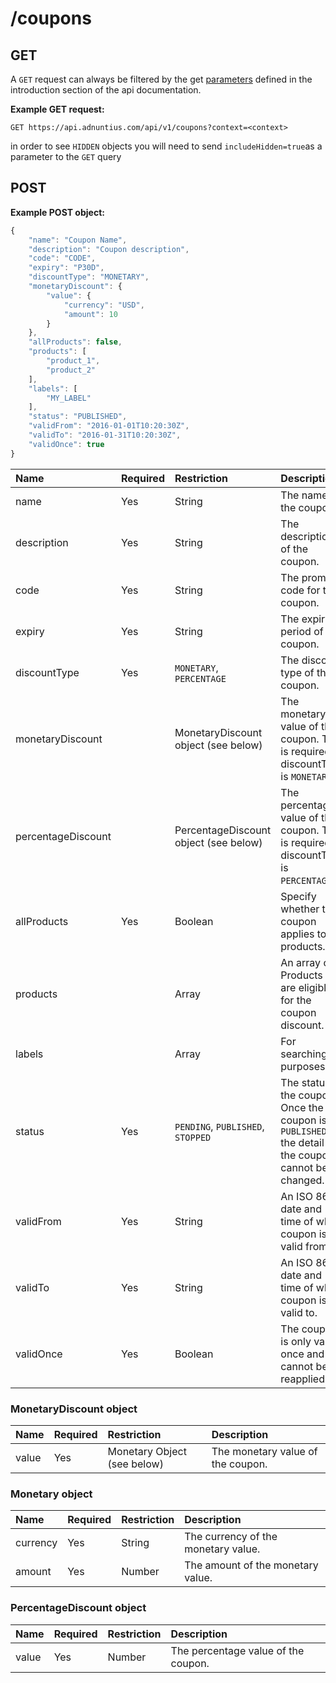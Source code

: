 # /coupons

## GET

A `GET` request can always be filtered by the get [parameters](http://docs.adnuntius.com/api/api-requests) defined in the introduction section of the api documentation.

**Example GET request:**

```http
GET https://api.adnuntius.com/api/v1/coupons?context=<context>
```

in order to see `HIDDEN` objects you will need to send `includeHidden=true`as a parameter to the `GET` query

## POST

**Example POST object:**

```javascript
{
    "name": "Coupon Name",
    "description": "Coupon description",
    "code": "CODE",
    "expiry": "P30D",
    "discountType": "MONETARY",
    "monetaryDiscount": {
        "value": {
            "currency": "USD",
            "amount": 10
        }
    },
    "allProducts": false,
    "products": [ 
        "product_1",
        "product_2"
    ],
    "labels": [
        "MY_LABEL"
    ],
    "status": "PUBLISHED",
    "validFrom": "2016-01-01T10:20:30Z",
    "validTo": "2016-01-31T10:20:30Z",
    "validOnce": true
}
```

| Name | Required | Restriction | Description |
| :--- | :--- | :--- | :--- |
| name | Yes | String | The name of the coupon. |
| description | Yes | String | The description of the coupon. |
| code | Yes | String | The promo code for the coupon. |
| expiry | Yes | String | The expiry period of the coupon. |
| discountType | Yes | `MONETARY`, `PERCENTAGE` | The discount type of the coupon. |
| monetaryDiscount |  | MonetaryDiscount object \(see below\) | The monetary value of the coupon. This is required if discountType is `MONETARY`. |
| percentageDiscount |  | PercentageDiscount object \(see below\) | The percentage value of the coupon. This is required if discountType is `PERCENTAGE`. |
| allProducts | Yes | Boolean | Specify whether the coupon applies to all products. |
| products |  | Array | An array of Products that are eligible for the coupon discount. |
| labels |  | Array | For searching purposes. |
| status | Yes | `PENDING`, `PUBLISHED`, `STOPPED` | The status of the coupon. Once the coupon is `PUBLISHED` the detail of the coupon cannot be changed. |
| validFrom | Yes | String | An ISO 8601 date and time of when coupon is valid from. |
| validTo | Yes | String | An ISO 8601 date and time of when coupon is valid to. |
| validOnce | Yes | Boolean | The coupon is only valid once and cannot be reapplied. |

### MonetaryDiscount object

| Name | Required | Restriction | Description |
| :--- | :--- | :--- | :--- |
| value | Yes | Monetary Object \(see below\) | The monetary value of the coupon. |

### Monetary object

| Name | Required | Restriction | Description |
| :--- | :--- | :--- | :--- |
| currency | Yes | String | The currency of the monetary value. |
| amount | Yes | Number | The amount of the monetary value. |

### PercentageDiscount object

| Name | Required | Restriction | Description |
| :--- | :--- | :--- | :--- |
| value | Yes | Number | The percentage value of the coupon. |
